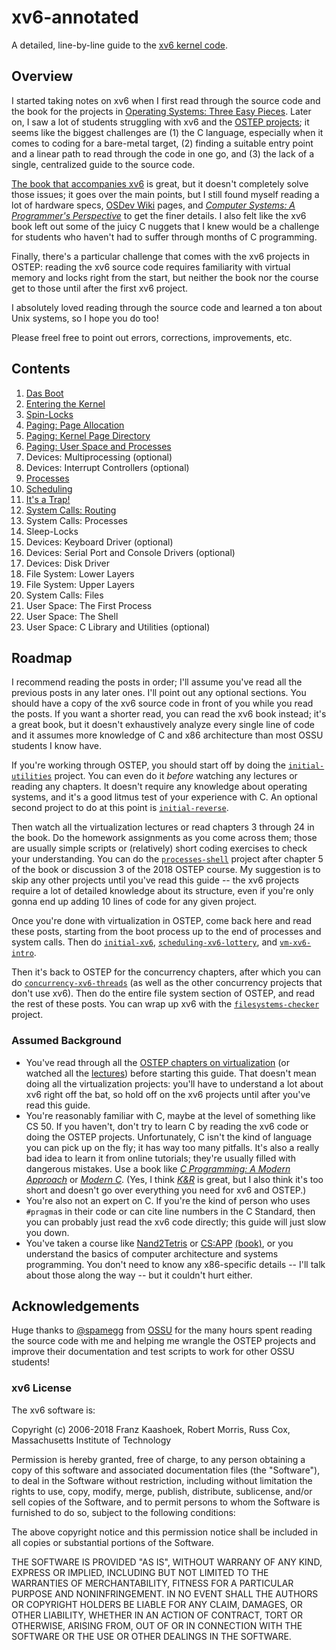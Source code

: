 # xv6-annotated

A detailed, line-by-line guide to the [xv6 kernel code](https://github.com/mit-pdos/xv6-public).

## Overview

I started taking notes on xv6 when I first read through the source code and the
book for the projects in [Operating Systems: Three Easy Pieces](https://pages.cs.wisc.edu/~remzi/OSTEP/).
Later on, I saw a lot of students struggling with xv6 and the
[OSTEP projects](https://github.com/remzi-arpacidusseau/ostep-projects/);
it seems like the
biggest challenges are (1) the C language, especially when it comes to coding
for a bare-metal target, (2) finding a suitable entry point and a linear path to
read through the code in one go, and (3) the lack of a single, centralized guide
to the source code.

[The book that accompanies xv6](https://pdos.csail.mit.edu/6.828/2018/xv6/book-rev11.pdf)
is great, but it doesn't completely solve those issues; it goes over the main
points, but I still found myself reading a lot of hardware specs,
[OSDev Wiki](https://wiki.osdev.org/) pages, and [*Computer Systems: A Programmer's
Perspective*](https://csapp.cs.cmu.edu/3e/home.html) to get the finer details. I
also felt like the xv6 book left out some of the juicy C nuggets that I knew
would be a challenge for students who haven't had to suffer through months of C
programming.

Finally, there's a particular challenge that comes with the xv6 projects in
OSTEP: reading the xv6 source code requires familiarity with virtual memory and
locks right from the start, but neither the book nor the course get to those
until after the first xv6 project.

I absolutely loved reading through the source code and learned a ton about Unix
systems, so I hope you do too!

Please freel free to point out errors, corrections, improvements, etc.

## Contents

1. [Das Boot](boot.md)
2. [Entering the Kernel](entry.md)
3. [Spin-Locks](spin_locks.md)
4. [Paging: Page Allocation](page_allocation.md)
5. [Paging: Kernel Page Directory](paging_kernel.md)
6. [Paging: User Space and Processes](paging_user.md)
7. Devices: Multiprocessing (optional)
8. Devices: Interrupt Controllers (optional)
9. [Processes](processes.md)
10. [Scheduling](scheduling.md)
11. [It's a Trap!](traps.md)
12. [System Calls: Routing](syscalls_routing.md)
13. System Calls: Processes
14. Sleep-Locks
15. Devices: Keyboard Driver (optional)
16. Devices: Serial Port and Console Drivers (optional)
17. Devices: Disk Driver
18. File System: Lower Layers
19. File System: Upper Layers
20. System Calls: Files
21. User Space: The First Process
22. User Space: The Shell
23. User Space: C Library and Utilities (optional)

## Roadmap

I recommend reading the posts in order; I'll assume you've read all the previous
posts in any later ones. I'll point out any optional sections. You should have a
copy of the xv6 source code in front of you while you read the posts. If you want
a shorter read, you can read the xv6 book instead; it's a great book, but it
doesn't exhaustively analyze every single line of code and it assumes more knowledge
of C and x86 architecture than most OSSU students I know have.

If you're working through OSTEP, you should start off by doing the
[`initial-utilities`](https://github.com/remzi-arpacidusseau/ostep-projects/tree/master/initial-utilities)
project. You can even do it *before* watching any lectures or reading any
chapters. It doesn't require any knowledge about operating systems, and it's a
good litmus test of your experience with C. An optional second project to do at
this point is [`initial-reverse`](https://github.com/remzi-arpacidusseau/ostep-projects/tree/master/initial-reverse).

Then watch all the virtualization lectures or read chapters 3 through 24 in the
book. Do the homework assignments as you come across them; those are usually
simple scripts or (relatively) short coding exercises to check your understanding.
You can do the [`processes-shell`](https://github.com/remzi-arpacidusseau/ostep-projects/tree/master/processes-shell)
project after chapter 5 of the book or discussion 3 of the 2018 OSTEP course. My
suggestion is to skip any other projects until you've read this guide -- the xv6
projects require a lot of detailed knowledge about its structure, even if you're
only gonna end up adding 10 lines of code for any given project.

Once you're done with virtualization in OSTEP, come back here and read these
posts, starting from the boot process up to the end of processes and system
calls. Then do
[`initial-xv6`](https://github.com/remzi-arpacidusseau/ostep-projects/tree/master/initial-xv6),
[`scheduling-xv6-lottery`](https://github.com/remzi-arpacidusseau/ostep-projects/tree/master/scheduling-xv6-lottery),
and [`vm-xv6-intro`](https://github.com/remzi-arpacidusseau/ostep-projects/tree/master/vm-xv6-intro).

Then it's back to OSTEP for the concurrency chapters, after which you can do
[`concurrency-xv6-threads`](https://github.com/remzi-arpacidusseau/ostep-projects/tree/master/initial-xv6)
(as well as the other concurrency projects that don't use xv6). Then do the
entire file system section of OSTEP, and read the rest of these posts. You can
wrap up xv6 with the [`filesystems-checker`](https://github.com/remzi-arpacidusseau/ostep-projects/tree/master/filesystems-checker)
project.

### Assumed Background

* You've read through all the [OSTEP chapters on virtualization](https://pages.cs.wisc.edu/~remzi/OSTEP/#book-chapters) (or watched all the [lectures](https://pages.cs.wisc.edu/~remzi/Classes/537/Spring2018/Discussion/videos.html)) before starting this guide. That doesn't mean doing all the virtualization projects: you'll have to understand a lot about xv6 right off the bat, so hold off on the xv6 projects until after you've read this guide.
* You're reasonably familiar with C, maybe at the level of something like CS 50. If you haven't, don't try to learn C by reading the xv6 code or doing the OSTEP projects. Unfortunately, C isn't the kind of language you can pick up on the fly; it has way too many pitfalls. It's also a really bad idea to learn it from online tutorials; they're usually filled with dangerous mistakes. Use a book like [*C Programming: A Modern Approach*](http://www.knking.com/books/c2/) or [*Modern C*](https://modernc.gforge.inria.fr). (Yes, I think [*K&R*](https://en.wikipedia.org/wiki/The_C_Programming_Language) is great, but I also think it's too short and doesn't go over everything you need for xv6 and OSTEP.)
* You're also not an expert on C. If you're the kind of person who uses `#pragma`s in their code or can cite line numbers in the C Standard, then you can probably just read the xv6 code directly; this guide will just slow you down.
* You've taken a course like [Nand2Tetris](https://www.nand2tetris.org/) or [CS:APP](https://www.cs.cmu.edu/afs/cs.cmu.edu/academic/class/15213-f15/www/schedule.html) [(book)](https://csapp.cs.cmu.edu/3e/home.html), or you understand the basics of computer architecture and systems programming. You don't need to know any x86-specific details -- I'll talk about those along the way -- but it couldn't hurt either.

## Acknowledgements

Huge thanks to [@spamegg](https://github.com/spamegg1) from
[OSSU](https://github.com/ossu/computer-science/) for the many hours spent
reading the source code with me and helping me wrangle the OSTEP projects and
improve their documentation and test scripts to work for other OSSU students!

### xv6 License

The xv6 software is:

Copyright (c) 2006-2018 Franz Kaashoek, Robert Morris, Russ Cox,
						Massachusetts Institute of Technology

Permission is hereby granted, free of charge, to any person obtaining a copy of
this software and associated documentation files (the "Software"), to deal in
the Software without restriction, including without limitation the rights to
use, copy, modify, merge, publish, distribute, sublicense, and/or sell copies of
the Software, and to permit persons to whom the Software is furnished to do so,
subject to the following conditions:

The above copyright notice and this permission notice shall be included in all
copies or substantial portions of the Software.

THE SOFTWARE IS PROVIDED "AS IS", WITHOUT WARRANY OF ANY KIND, EXPRESS OR
IMPLIED, INCLUDING BUT NOT LIMITED TO THE WARRANTIES OF MERCHANTABILITY, FITNESS
FOR A PARTICULAR PURPOSE AND NONINFRINGEMENT. IN NO EVENT SHALL THE AUTHORS OR
COPYRIGHT HOLDERS BE LIABLE FOR ANY CLAIM, DAMAGES, OR OTHER LIABILITY, WHETHER
IN AN ACTION OF CONTRACT, TORT OR OTHERWISE, ARISING FROM, OUT OF OR IN
CONNECTION WITH THE SOFTWARE OR THE USE OR OTHER DEALINGS IN THE SOFTWARE.

